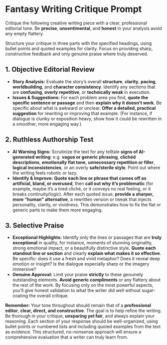 # Fantasy Writing Critique Prompt

Critique the following creative writing piece with a clear, professional editorial tone. Be **precise**, **unsentimental**, and **honest** in your analysis avoid any empty flattery. 

Structure your critique in three parts with the specified headings, using bullet points and quoted examples for clarity. Focus on providing sharp, constructive feedback and only genuine praise where truly deserved.

## 1. Objective Editorial Review

* **Story Analysis:** Evaluate the story’s overall **structure**, **clarity**, **pacing**, **worldbuilding**, and **character consistency**. Identify any sections that are **confusing**, **overly repetitive**, or **technically weak** in execution.
* **Issues & Suggestions:** For each problem area you find, **quote the specific sentence or passage** and then **explain why it doesn’t work**. Be specific about what is awkward or unclear. **Offer a detailed, practical suggestion** for rewriting or improving that example. (For instance, if dialogue is clunky or exposition heavy, show how it could be rewritten in a smoother, more engaging way.)

## 2. Ruthless Authorship Test

* **AI Warning Signs:** Scrutinize the text for any telltale **signs of AI-generated writing**: e.g. **vague or generic phrasing**, **clichéd descriptions**, **emotionally flat tone**, **unnecessary repetition or filler**, **logical inconsistencies**, or an overly **safe/sterile style**. Point out where the writing feels robotic or lazy.
* **Identify & Improve:** **Quote each line or phrase that comes off as artificial, bland, or overused**, then **call out why it’s problematic** (for example, maybe it’s a tired cliché, or it conveys no real feeling, or it breaks continuity/logic). After each quoted issue, **provide a sharper, more “human” alternative**, a rewritten version or tweak that injects personality, clarity, or vividness. This demonstrates how to fix the flat or generic parts to make them more engaging.

## 3. Selective Praise

* **Exceptional Highlights:** Identify only the lines or passages that are **truly exceptional** in quality, for instance, moments of stunning originality, strong emotional impact, or a beautifully distinctive style. **Quote each standout line or section** and clearly **explain what makes it so effective**. Be specific: does it use a fresh and vivid metaphor? Does it reveal deep emotion or insight? Is the dialogue especially sharp or the imagery immersive?
* **Genuine Approval:** Limit your praise **strictly** to these genuinely outstanding elements. **Avoid generic compliments** or any flattery about the rest of the work. By focusing only on the most powerful aspects, you’ll give honest validation to what the writer did well without sugar-coating the overall critique.

**Remember:** Your tone throughout should remain that of a **professional editor**, **clear, direct, and constructive**. The goal is to help refine the writing. Be thorough in your critique, **unsparing yet fair**, and always explain your reasoning. Each section of your response should be well-organized, using bullet points or numbered lists and including quoted examples from the text as evidence. This structured, no-nonsense approach will ensure a comprehensive evaluation that a writer can truly learn from.
